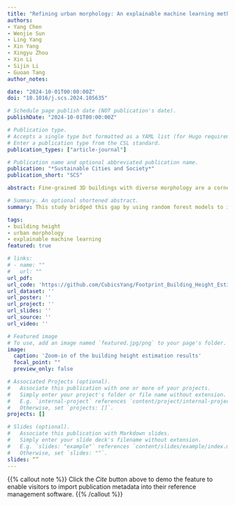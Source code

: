 ```yaml
---
title: "Refining urban morphology: An explainable machine learning method for estimating footprint-level building height"
authors:
- Yang Chen
- Wenjie Sun
- Ling Yang
- Xin Yang
- Xingyu Zhou
- Xin Li
- Sijin Li
- Guoan Tang
author_notes:

date: "2024-10-01T00:00:00Z"
doi: "10.1016/j.scs.2024.105635"

# Schedule page publish date (NOT publication's date).
publishDate: "2024-10-01T00:00:00Z"

# Publication type.
# Accepts a single type but formatted as a YAML list (for Hugo requirements).
# Enter a publication type from the CSL standard.
publication_types: ["article-journal"]

# Publication name and optional abbreviated publication name.
publication: "*Sustainable Cities and Society*"
publication_short: "SCS"

abstract: Fine-grained 3D buildings with diverse morphology are a cornerstone of urban physical structures and have profound implications for sustainable city development. However, accurately estimating building height at the footprint-level is a challenge. This study bridged this gap by using random forest models to integrate the elevation, geometry and shape attributes of individual buildings, further refining those with spatial aggregation. It considered over one million buildings across 10 large Chinese cities and trained two-types models that demonstrated commendable performance in city-specific (the mean absolute error (MAE) ranged from 3.43 m to 5.06 m) and combined (MAE = 4.68 m) models. Results revealed that the current dataset had a finer urban morphology compared with existing datasets and showed outstanding generalisability in method transfer and feature ablation tests. By incorporating Shapley values, we explored the features' global and local impacts. The explainable results demonstrated that building area was the most impactful feature, and the elevation-dimension features were particularly beneficial in estimating high-rise buildings. Using the fine-grained 3D buildings, we explored the connections between explicit morphology differences and implicit contexts in cities. Overall, our work is an endeavour to estimate footprint-level building height as fuel for refining urban morphology and enabling sustainable city studies.

# Summary. An optional shortened abstract.
summary: This study bridged this gap by using random forest models to integrate the elevation, geometry and shape attributes of individual buildings, further refining those with spatial aggregation.

tags:
- building height
- urban morphology
- explainable machine learning
featured: true

# links:
# - name: ""
#   url: ""
url_pdf: 
url_code: 'https://github.com/CubicsYang/Footprint_Building_Height_Estimation'
url_dataset: ''
url_poster: ''
url_project: ''
url_slides: ''
url_source: ''
url_video: ''

# Featured image
# To use, add an image named `featured.jpg/png` to your page's folder. 
image:
  caption: 'Zoom-in of the building height estimation results'
  focal_point: ""
  preview_only: false

# Associated Projects (optional).
#   Associate this publication with one or more of your projects.
#   Simply enter your project's folder or file name without extension.
#   E.g. `internal-project` references `content/project/internal-project/index.md`.
#   Otherwise, set `projects: []`.
projects: []

# Slides (optional).
#   Associate this publication with Markdown slides.
#   Simply enter your slide deck's filename without extension.
#   E.g. `slides: "example"` references `content/slides/example/index.md`.
#   Otherwise, set `slides: ""`.
slides: “”
---
```


{{% callout note %}}
Click the *Cite* button above to demo the feature to enable visitors to import publication metadata into their reference management software.
{{% /callout %}}
<!-- 
{{% callout note %}}
Create your slides in Markdown - click the *Slides* button to check out the example.
{{% /callout %}}

Add the publication's **full text** or **supplementary notes** here. You can use rich formatting such as including [code, math, and images](https://docs.hugoblox.com/content/writing-markdown-latex/). -->
